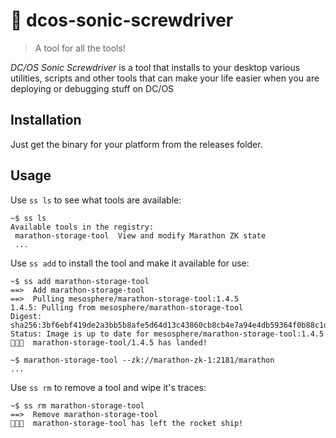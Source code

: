# :wrench: dcos-sonic-screwdriver

> A tool for all the tools!

_DC/OS Sonic Screwdriver_ is a tool that installs to your desktop various utilities, scripts and other tools that can make your life easier when you are deploying or debugging stuff on DC/OS

## Installation

Just get the binary for your platform from the releases folder.

## Usage

Use `ss ls` to see what tools are available:

```
~$ ss ls
Available tools in the registry:
 marathon-storage-tool  View and modify Marathon ZK state
 ...
```

Use `ss add` to install the tool and make it available for use:

```
~$ ss add marathon-storage-tool
==>  Add marathon-storage-tool
==>  Pulling mesosphere/marathon-storage-tool:1.4.5
1.4.5: Pulling from mesosphere/marathon-storage-tool
Digest: sha256:3bf6ebf419de2a3bb5b8afe5d64d13c43860cb8cb4e7a94e4db59364f0b88c1d
Status: Image is up to date for mesosphere/marathon-storage-tool:1.4.5
👨🏻‍🚀  marathon-storage-tool/1.4.5 has landed!

~$ marathon-storage-tool --zk://marathon-zk-1:2181/marathon
...
```

Use `ss rm` to remove a tool and wipe it's traces:

```
~$ ss rm marathon-storage-tool
==>  Remove marathon-storage-tool
👨🏻‍🚀  marathon-storage-tool has left the rocket ship!
```

